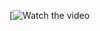 [![Watch the video]((https://drive.google.com/file/d/1Xiwt5RlHQbjQPgQwNIE8jE8AhrD3NVdR/view?usp=drive_link)https://drive.google.com/file/d/1Xiwt5RlHQbjQPgQwNIE8jE8AhrD3NVdR/view?usp=drive_link)
